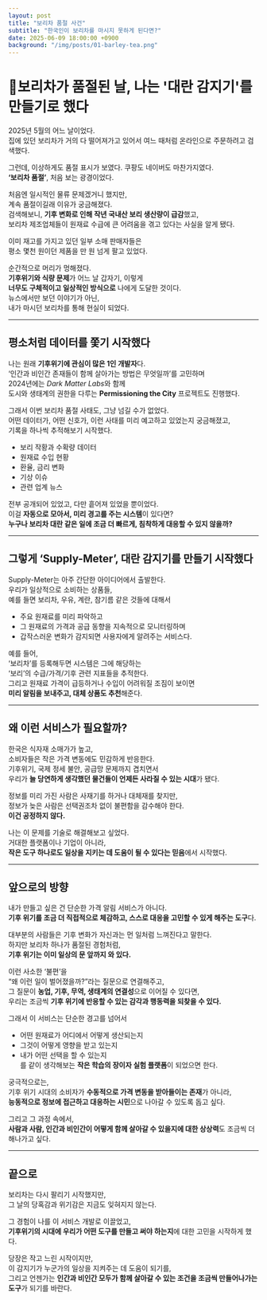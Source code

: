 ```yaml
---
layout: post
title: "보리차 품절 사건"
subtitle: "한국인이 보리차를 마시지 못하게 된다면?"
date: 2025-06-09 18:00:00 +0900
background: "/img/posts/01-barley-tea.png"
---
```


# 🧃보리차가 품절된 날, 나는 '대란 감지기'를 만들기로 했다

2025년 5월의 어느 날이었다.  
집에 있던 보리차가 거의 다 떨어져가고 있어서 여느 때처럼 온라인으로 주문하려고 검색했다.

그런데, 이상하게도 품절 표시가 보였다.
쿠팡도 네이버도 마찬가지였다.  
**‘보리차 품절’**, 처음 보는 광경이었다.

처음엔 일시적인 물류 문제겠거니 했지만,  
계속 품절이길래 이유가 궁금해졌다.  
검색해보니, **기후 변화로 인해 작년 국내산 보리 생산량이 급감**했고,  
보리차 제조업체들이 원재료 수급에 큰 어려움을 겪고 있다는 사실을 알게 됐다.

이미 재고를 가지고 있던 일부 소매 판매자들은  
평소 몇천 원이던 제품을 만 원 넘게 팔고 있었다.

순간적으로 머리가 멍해졌다.  
**기후위기와 식량 문제**가 어느 날 갑자기, 이렇게  
**너무도 구체적이고 일상적인 방식으로** 나에게 도달한 것이다.  
뉴스에서만 보던 이야기가 아닌,  
내가 마시던 보리차를 통해 현실이 되었다.

---

## 평소처럼 데이터를 쫓기 시작했다

나는 원래 **기후위기에 관심이 많은 1인 개발자**다.  
‘인간과 비인간 존재들이 함께 살아가는 방법은 무엇일까’를 고민하며  
2024년에는 *Dark Matter Labs*와 함께  
도시와 생태계의 권한을 다루는 **Permissioning the City** 프로젝트도 진행했다.

그래서 이번 보리차 품절 사태도, 그냥 넘길 수가 없었다.  
어떤 데이터가, 어떤 신호가, 이런 사태를 미리 예고하고 있었는지 궁금해졌고,  
기록을 하나씩 추적해보기 시작했다.

- 보리 작황과 수확량 데이터
- 원재료 수입 현황
- 환율, 금리 변화
- 기상 이슈
- 관련 업계 뉴스

전부 공개되어 있었고, 다만 흩어져 있었을 뿐이었다.  
이걸 **자동으로 모아서, 미리 경고를 주는 시스템**이 있다면?  
**누구나 보리차 대란 같은 일에 조금 더 빠르게, 침착하게 대응할 수 있지 않을까?**

---

## 그렇게 ‘Supply-Meter’, 대란 감지기를 만들기 시작했다

Supply-Meter는 아주 간단한 아이디어에서 출발한다.  
우리가 일상적으로 소비하는 상품들,  
예를 들면 보리차, 우유, 계란, 참기름 같은 것들에 대해서

- 주요 원재료를 미리 파악하고
- 그 원재료의 가격과 공급 동향을 지속적으로 모니터링하며
- 갑작스러운 변화가 감지되면 사용자에게 알려주는 서비스다.

예를 들어,  
‘보리차’를 등록해두면 시스템은 그에 해당하는  
‘보리’의 수급/가격/기후 관련 지표들을 추적한다.  
그리고 원재료 가격이 급등하거나 수입이 어려워질 조짐이 보이면  
**미리 알림을 보내주고, 대체 상품도 추천**해준다.

---

## 왜 이런 서비스가 필요할까?

한국은 식자재 소매가가 높고,  
소비자들은 작은 가격 변동에도 민감하게 반응한다.  
기후위기, 국제 정세 불안, 공급망 문제까지 겹치면서  
우리가 **늘 당연하게 생각했던 물건들이 언제든 사라질 수 있는 시대**가 됐다.

정보를 미리 가진 사람은 사재기를 하거나 대체재를 찾지만,  
정보가 늦은 사람은 선택권조차 없이 불편함을 감수해야 한다.  
**이건 공정하지 않다.**

나는 이 문제를 기술로 해결해보고 싶었다.  
거대한 플랫폼이나 기업이 아니라,  
**작은 도구 하나로도 일상을 지키는 데 도움이 될 수 있다는 믿음**에서 시작했다.

---

## 앞으로의 방향

내가 만들고 싶은 건 단순한 가격 알림 서비스가 아니다.  
**기후 위기를 조금 더 직접적으로 체감하고, 스스로 대응을 고민할 수 있게 해주는 도구**다.

대부분의 사람들은 기후 변화가 자신과는 먼 일처럼 느껴진다고 말한다.  
하지만 보리차 하나가 품절된 경험처럼,  
**기후 위기는 이미 일상의 문 앞까지 와 있다.**

이런 사소한 ‘불편’을  
“왜 이런 일이 벌어졌을까?”라는 질문으로 연결해주고,  
그 질문이 **농업, 기후, 무역, 생태계의 연결성**으로 이어질 수 있다면,  
우리는 조금씩 **기후 위기에 반응할 수 있는 감각과 행동력을 되찾을 수 있다.**

그래서 이 서비스는 단순한 경고를 넘어서

- 어떤 원재료가 어디에서 어떻게 생산되는지
- 그것이 어떻게 영향을 받고 있는지
- 내가 어떤 선택을 할 수 있는지  
   를 같이 생각해보는 **작은 학습의 장이자 실험 플랫폼**이 되었으면 한다.

궁극적으로는,  
기후 위기 시대의 소비자가 **수동적으로 가격 변동을 받아들이는 존재**가 아니라,  
**능동적으로 정보에 접근하고 대응하는 시민**으로 나아갈 수 있도록 돕고 싶다.

그리고 그 과정 속에서,  
**사람과 사람, 인간과 비인간이 어떻게 함께 살아갈 수 있을지에 대한 상상력**도 조금씩 더해나가고 싶다.

---

## 끝으로

보리차는 다시 팔리기 시작했지만,  
그 날의 당혹감과 위기감은 지금도 잊혀지지 않는다.

그 경험이 나를 이 서비스 개발로 이끌었고,  
**기후위기의 시대에 우리가 어떤 도구를 만들고 써야 하는지**에 대한 고민을 시작하게 했다.

당장은 작고 느린 시작이지만,  
이 감지기가 누군가의 일상을 지켜주는 데 도움이 되기를,  
그리고 언젠가는 **인간과 비인간 모두가 함께 살아갈 수 있는 조건을 조금씩 만들어나가는 도구**가 되기를 바란다.
